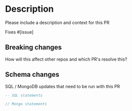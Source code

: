 # Description
Please include a description and context for this PR

Fixes #[issue]

## Breaking changes
How will this affect other repos and which PR's resolve this?

## Schema changes
SQL / MongoDB updates that need to be run with this PR

```sql
-- SQL statements
```

```js
// Mongo statements
```
